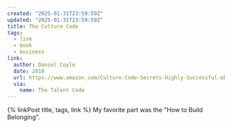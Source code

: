 ```yaml
---
created: "2025-01-31T23:59:59Z"
updated: "2025-01-31T23:59:59Z"
title: The Culture Code
tags:
  - link
  - book
  - business
link:
  author: Daniel Coyle
  date: 2018
  url: https://www.amazon.com/Culture-Code-Secrets-Highly-Successful-ebook/dp/B01MSY1Y6Z
  via:
    name: The Talent Code
---
```


{% linkPost title, tags, link %} My favorite part was the "How to Build Belonging".
